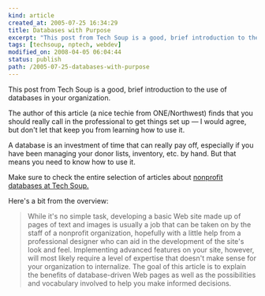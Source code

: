 ```yaml
---
kind: article
created_at: 2005-07-25 16:34:29
title: Databases with Purpose
excerpt: "This post from Tech Soup is a good, brief introduction to the use of databases in your organization."
tags: [techsoup, nptech, webdev]
modified_on: 2008-04-05 06:04:44
status: publish 
path: /2005-07-25-databases-with-purpose
---
```


This post from Tech Soup is a good, brief introduction to the use of databases in your organization.
 
The author of this article (a nice techie from ONE/Northwest) finds that you should really call in the professional to get things set up &mdash; I would agree, but don't let that keep you from learning how to use it.

A database is an investment of time that can really pay off, especially if you have been managing your donor lists, inventory, etc. by hand. But that means you need to know how to use it. 

Make sure to check the entire selection of articles about <a href="http://www.techsoup.org/howto/articles.cfm?topicid=6&topic=Databases&cg=nav&sg=database">nonprofit databases at Tech Soup. </a>

Here's a bit from the overview: <blockquote class="large">While it's no simple task, developing a basic Web site made up of pages of text and images is usually a job that can be taken on by the staff of a nonprofit organization, hopefully with a little help from a professional designer who can aid in the development of the site's look and feel. Implementing advanced features on your site, however, will most likely require a level of expertise that doesn't make sense for your organization to internalize. The goal of this article is to explain the benefits of database-driven Web pages as well as the possibilities and vocabulary involved to help you make informed decisions.</blockquote>
